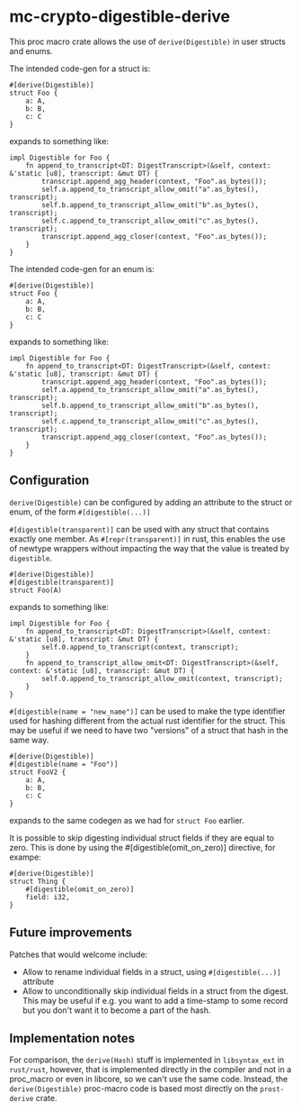 mc-crypto-digestible-derive
=================

This proc macro crate allows the use of `derive(Digestible)` in user structs and enums.

The intended code-gen for a struct is:

```
#[derive(Digestible)]
struct Foo {
    a: A,
    b: B,
    c: C
}
```

expands to something like:

```
impl Digestible for Foo {
    fn append_to_transcript<DT: DigestTranscript>(&self, context: &'static [u8], transcript: &mut DT) {
        transcript.append_agg_header(context, "Foo".as_bytes());
        self.a.append_to_transcript_allow_omit("a".as_bytes(), transcript);
        self.b.append_to_transcript_allow_omit("b".as_bytes(), transcript);
        self.c.append_to_transcript_allow_omit("c".as_bytes(), transcript);
        transcript.append_agg_closer(context, "Foo".as_bytes());
    }
}
```

The intended code-gen for an enum is:

```
#[derive(Digestible)]
struct Foo {
    a: A,
    b: B,
    c: C
}
```

expands to something like:

```
impl Digestible for Foo {
    fn append_to_transcript<DT: DigestTranscript>(&self, context: &'static [u8], transcript: &mut DT) {
        transcript.append_agg_header(context, "Foo".as_bytes());
        self.a.append_to_transcript_allow_omit("a".as_bytes(), transcript);
        self.b.append_to_transcript_allow_omit("b".as_bytes(), transcript);
        self.c.append_to_transcript_allow_omit("c".as_bytes(), transcript);
        transcript.append_agg_closer(context, "Foo".as_bytes());
    }
}
```


Configuration
-------------

`derive(Digestible)` can be configured by adding an attribute to the struct or enum,
of the form `#[digestible(...)]`

`#[digestible(transparent)]` can be used with any struct that contains exactly one member.
As `#[repr(transparent)]` in rust, this enables the use of newtype wrappers without impacting
the way that the value is treated by `digestible`.

```
#[derive(Digestible)]
#[digestible(transparent)]
struct Foo(A)
```

expands to something like:

```
impl Digestible for Foo {
    fn append_to_transcript<DT: DigestTranscript>(&self, context: &'static [u8], transcript: &mut DT) {
        self.0.append_to_transcript(context, transcript);
    }
    fn append_to_transcript_allow_omit<DT: DigestTranscript>(&self, context: &'static [u8], transcript: &mut DT) {
        self.0.append_to_transcript_allow_omit(context, transcript);
    }
}
```

`#[digestible(name = "new_name")]` can be used to make the type identifier used for hashing different
from the actual rust identifier for the struct. This may be useful if we need to have two "versions" of
a struct that hash in the same way.

```
#[derive(Digestible)]
#[digestible(name = "Foo")]
struct FooV2 {
    a: A,
    b: B,
    c: C
}
```

expands to the same codegen as we had for `struct Foo` earlier.

It is possible to skip digesting individual struct fields if they are equal to zero. This is done by using the #[digestible(omit_on_zero)] directive, for exampe:

```
#[derive(Digestible)]
struct Thing {
    #[digestible(omit_on_zero)]
    field: i32,
}
```

Future improvements
-------------------

Patches that would welcome include:
- Allow to rename individual fields in a struct, using `#[digestible(...)]` attribute
- Allow to unconditionally skip individual fields in a struct from the digest.
  This may be useful if e.g. you want to add a time-stamp to some record but you don't
  want it to become a part of the hash.

Implementation notes
--------------------

For comparison, the `derive(Hash)` stuff is implemented in `libsyntax_ext` in `rust/rust`,
however, that is implemented directly in the compiler and not in a proc_macro or even in libcore,
so we can't use the same code. Instead, the `derive(Digestible)` proc-macro code is based most directly on the `prost-derive` crate.
